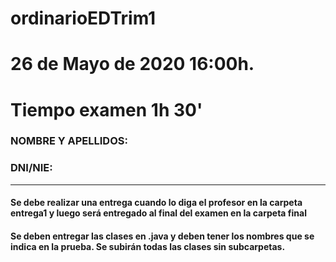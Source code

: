 # ordinarioEDTrim1
# 26 de Mayo de 2020 16:00h.
# Tiempo examen 1h 30'

### NOMBRE Y APELLIDOS:
### DNI/NIE:
---
#### Se debe realizar una entrega cuando lo diga el profesor en la carpeta entrega1 y luego será entregado al final del examen en la carpeta final
#### Se deben entregar las clases en .java y deben tener los nombres que se indica en la prueba. Se subirán todas las clases sin subcarpetas. 
